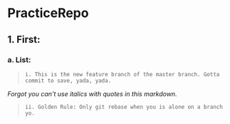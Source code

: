 # PracticeRepo
## 1. First:
### a. List:
>     i. This is the new feature branch of the master branch. Gotta commit to save, yada, yada.

*Forgot you can't use italics with quotes in this markdown.*

>     ii. Golden Rule: Only git rebase when you is alone on a branch yo.
